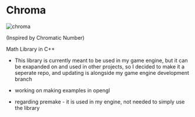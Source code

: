 # Chroma
![chroma](https://github.com/user-attachments/assets/de4d8936-a856-442e-a823-a24b111a56d1)

(Inspired by Chromatic Number)

Math Library in C++ 

- This library is currently meant to be used in my game engine, but it can be exapanded on and used in other projects, so I decided to make it a seperate repo, and updating is alongside my game engine development branch

- working on making examples in opengl

- regarding premake - it is used in my engine, not needed to simply use the library
